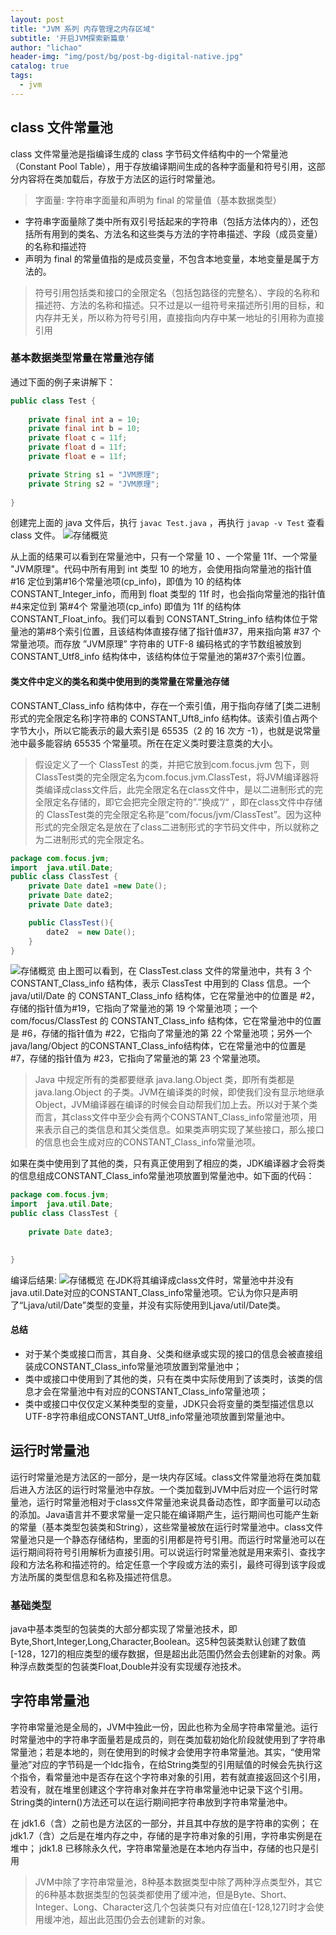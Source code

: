 ```yaml
---
layout: post
title: "JVM 系列 内存管理之内存区域"
subtitle: '开启JVM探索新篇章'
author: "lichao"
header-img: "img/post/bg/post-bg-digital-native.jpg"
catalog: true
tags:
  - jvm
---
```



## class 文件常量池

class 文件常量池是指编译生成的 class 字节码文件结构中的一个常量池（Constant Pool Table），用于存放编译期间生成的各种字面量和符号引用，这部分内容将在类加载后，存放于方法区的运行时常量池。

> 字面量: 字符串字面量和声明为 final 的常量值（基本数据类型）

* 字符串字面量除了类中所有双引号括起来的字符串（包括方法体内的），还包括所有用到的类名、方法名和这些类与方法的字符串描述、字段（成员变量）的名称和描述符
* 声明为 final 的常量值指的是成员变量，不包含本地变量，本地变量是属于方法的。

> 符号引用包括类和接口的全限定名（包括包路径的完整名）、字段的名称和描述符、方法的名称和描述。只不过是以一组符号来描述所引用的目标，和内存并无关，所以称为符号引用，直接指向内存中某一地址的引用称为直接引用

### 基本数据类型常量在常量池存储

通过下面的例子来讲解下：

```java
public class Test {  
      
    private final int a = 10;  
    private final int b = 10;  
    private float c = 11f;  
    private float d = 11f;  
    private float e = 11f;  

    private String s1 = "JVM原理";  
    private String s2 = "JVM原理";  
      
}
```

创建完上面的 java 文件后，执行 ```javac Test.java``` ，再执行 ```javap -v Test``` 查看 class 文件。
![存储概览](/img/jvm/15.png)

从上面的结果可以看到在常量池中，只有一个常量 10 、一个常量 11f、一个常量 "JVM原理"。代码中所有用到 int 类型 10 的地方，会使用指向常量池的指针值#16 定位到第#16个常量池项(cp_info)，即值为 10 的结构体 CONSTANT_Integer_info，而用到 float 类型的 11f 时，也会指向常量池的指针值#4来定位到 第#4个 常量池项(cp_info) 即值为 11f 的结构体 CONSTANT_Float_info。我们可以看到 CONSTANT_String_info 结构体位于常量池的第#8个索引位置，且该结构体直接存储了指针值#37，用来指向第 #37 个常量池项。而存放 ”JVM原理” 字符串的 UTF-8 编码格式的字节数组被放到 CONSTANT_Utf8_info 结构体中，该结构体位于常量池的第#37个索引位置。

#### 类文件中定义的类名和类中使用到的类常量在常量池存储

CONSTANT_Class_info 结构体中，存在一个索引值，用于指向存储了[类二进制形式的完全限定名称]字符串的 CONSTANT_Uft8_info 结构体。该索引值占两个字节大小，所以它能表示的最大索引是 65535（2 的 16 次方 -1），也就是说常量池中最多能容纳 65535 个常量项。所在在定义类时要注意类的大小。

> 假设定义了一个 ClassTest 的类，并把它放到com.focus.jvm 包下，则 ClassTest类的完全限定名为com.focus.jvm.ClassTest，将JVM编译器将类编译成class文件后，此完全限定名在class文件中，是以二进制形式的完全限定名存储的，即它会把完全限定符的”.”换成”/“ ，即在class文件中存储的 ClassTest类的完全限定名称是”com/focus/jvm/ClassTest”。因为这种形式的完全限定名是放在了class二进制形式的字节码文件中，所以就称之为二进制形式的完全限定名。

```java
package com.focus.jvm;  
import  java.util.Date;  
public class ClassTest {  
    private Date date1 =new Date();  
    private Date date2;  
    private Date date3;

    public ClassTest(){  
        date2  = new Date();  
    }  
}
```

![存储概览](/img/jvm/16.png)
由上图可以看到，在 ClassTest.class 文件的常量池中，共有 3 个 CONSTANT_Class_info 结构体，表示 ClassTest 中用到的 Class 信息。一个 java/util/Date 的 CONSTANT_Class_info 结构体，它在常量池中的位置是 #2，存储的指针值为#19，它指向了常量池的第 19 个常量池项；一个 com/focus/ClassTest 的 CONSTANT_Class_info 结构体，它在常量池中的位置是 #6，存储的指针值为 #22，它指向了常量池的第 22 个常量池项；另外一个 java/lang/Object 的CONSTANT_Class_info结构体，它在常量池中的位置是 #7，存储的指针值为 #23，它指向了常量池的第 23 个常量池项。

> Java 中规定所有的类都要继承 java.lang.Object 类，即所有类都是 java.lang.Object 的子类。JVM在编译类的时候，即使我们没有显示地继承 Object，JVM编译器在编译的时候会自动帮我们加上去。所以对于某个类而言，其class文件中至少会有两个CONSTANT_Class_info常量池项，用来表示自己的类信息和其父类信息。如果类声明实现了某些接口，那么接口的信息也会生成对应的CONSTANT_Class_info常量池项。

如果在类中使用到了其他的类，只有真正使用到了相应的类，JDK编译器才会将类的信息组成CONSTANT_Class_info常量池项放置到常量池中。如下面的代码：

```java
package com.focus.jvm;  
import  java.util.Date;  
public class ClassTest {  
     
    private Date date3;

   
}
```

编译后结果:
![存储概览](/img/jvm/17.png)
在JDK将其编译成class文件时，常量池中并没有java.util.Date对应的CONSTANT_Class_info常量池项。它认为你只是声明了“Ljava/util/Date”类型的变量，并没有实际使用到Ljava/util/Date类。

#### 总结

* 对于某个类或接口而言，其自身、父类和继承或实现的接口的信息会被直接组装成CONSTANT_Class_info常量池项放置到常量池中；
* 类中或接口中使用到了其他的类，只有在类中实际使用到了该类时，该类的信息才会在常量池中有对应的CONSTANT_Class_info常量池项；
* 类中或接口中仅仅定义某种类型的变量，JDK只会将变量的类型描述信息以UTF-8字符串组成CONSTANT_Utf8_info常量池项放置到常量池中。

## 运行时常量池

运行时常量池是方法区的一部分，是一块内存区域。class文件常量池将在类加载后进入方法区的运行时常量池中存放。一个类加载到JVM中后对应一个运行时常量池，运行时常量池相对于class文件常量池来说具备动态性，即字面量可以动态的添加。Java语言并不要求常量一定只能在编译期产生，运行期间也可能产生新的常量（基本类型包装类和String），这些常量被放在运行时常量池中。class文件常量池只是一个静态存储结构，里面的引用都是符号引用。而运行时常量池可以在运行期间将符号引用解析为直接引用。可以说运行时常量池就是用来索引、查找字段和方法名称和描述符的。给定任意一个字段或方法的索引，最终可得到该字段或方法所属的类型信息和名称及描述符信息。

### 基础类型

java中基本类型的包装类的大部分都实现了常量池技术，即Byte,Short,Integer,Long,Character,Boolean。这5种包装类默认创建了数值[-128，127]的相应类型的缓存数据，但是超出此范围仍然会去创建新的对象。两种浮点数类型的包装类Float,Double并没有实现缓存池技术。

## 字符串常量池

字符串常量池是全局的，JVM中独此一份，因此也称为全局字符串常量池。运行时常量池中的字符串字面量若是成员的，则在类加载初始化阶段就使用到了字符串常量池；若是本地的，则在使用到的时候才会使用字符串常量池。其实，“使用常量池”对应的字节码是一个ldc指令，在给String类型的引用赋值的时候会先执行这个指令，看常量池中是否存在这个字符串对象的引用，若有就直接返回这个引用，若没有，就在堆里创建这个字符串对象并在字符串常量池中记录下这个引用。String类的intern()方法还可以在运行期间把字符串放到字符串常量池中。

在 jdk1.6（含）之前也是方法区的一部分，并且其中存放的是字符串的实例；
在 jdk1.7（含）之后是在堆内存之中，存储的是字符串对象的引用，字符串实例是在堆中；
jdk1.8 已移除永久代，字符串常量池是在本地内存当中，存储的也只是引用

> JVM中除了字符串常量池，8种基本数据类型中除了两种浮点类型外，其它的6种基本数据类型的包装类都使用了缓冲池，但是Byte、Short、Integer、Long、Character这几个包装类只有对应值在[-128,127]时才会使用缓冲池，超出此范围仍会去创建新的对象。
